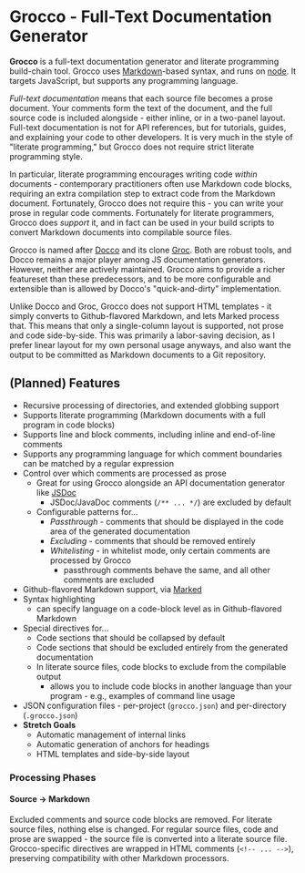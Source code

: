 # Grocco - Full-Text Documentation Generator

**Grocco** is a full-text documentation generator and literate programming build-chain tool. Grocco uses
[Markdown](http://daringfireball.net/projects/markdown/syntax)-based syntax,
and runs on [node](https://nodejs.org). It targets JavaScript, but supports any programming language.

_Full-text documentation_ means that each source file becomes a prose document. Your comments form the text of the
document, and the full source code is included alongside - either inline, or in a two-panel layout.
Full-text documentation is not for API references, but for tutorials, guides, and explaining your code to other
developers. It is very much in the style of "literate programming," but Grocco does not require strict
literate programming style.

In particular, literate programming encourages writing code _within_ documents - contemporary practitioners often use
Markdown code blocks, requiring an extra compilation step to extract code from the Markdown document.
Fortunately, Grocco does not require this - you can write your prose in regular code comments. Fortunately
for literate programmers, Grocco does _support_ it, and in fact can be used in your build scripts to convert Markdown
documents into compilable source files.

Grocco is named after [Docco](https://jashkenas.github.io/docco/) and its clone [Groc](https://github.com/nevir/groc).
Both are robust tools, and Docco remains a major player among JS documentation generators. However, neither are
actively maintained. Grocco aims to provide a richer featureset than these predecessors, and to be more configurable
and extensible than is allowed by Docco's "quick-and-dirty" implementation.

Unlike Docco and Groc, Grocco does not support HTML templates - it simply converts to Github-flavored Markdown, and lets
Marked process that. This means that only a single-column layout is supported, not prose and code side-by-side. This was
primarily a labor-saving decision, as I prefer linear layout for my own personal usage anyways, and also want the output
to be committed as Markdown documents to a Git repository.

## (Planned) Features

* Recursive processing of directories, and extended globbing support
* Supports literate programming (Markdown documents with a full program in code blocks)
* Supports line and block comments, including inline and end-of-line comments
* Supports any programming language for which comment boundaries can be matched by a regular expression
* Control over which comments are processed as prose
  - Great for using Grocco alongside an API documentation generator like [JSDoc](http://usejsdoc.org/)
    - JSDoc/JavaDoc comments (`/** ... */`) are excluded by default
  - Configurable patterns for...
    - _Passthrough_ - comments that should be displayed in the code area of the generated documentation
    - _Excluding_ - comments that should be removed entirely
    - _Whitelisting_ - in whitelist mode, only certain comments are processed by Grocco
      - passthrough comments behave the same, and all other comments are excluded
* Github-flavored Markdown support, via [Marked](https://github.com/chjj/marked)
* Syntax highlighting
  - can specify language on a code-block level as in Github-flavored Markdown
* Special directives for...
  - Code sections that should be collapsed by default
  - Code sections that should be excluded entirely from the generated documentation
  - In literate source files, code blocks to exclude from the compilable output
    - allows you to include code blocks in another language than your program - e.g., examples of command line usage
* JSON configuration files - per-project (`grocco.json`) and per-directory (`.grocco.json`)
* **Stretch Goals**
  - Automatic management of internal links
  - Automatic generation of anchors for headings
  - HTML templates and side-by-side layout

### Processing Phases

#### Source -> Markdown

Excluded comments and source code blocks are removed. For literate source files, nothing else is changed. For regular
source files, code and prose are swapped - the source file is converted into a literate source file. Grocco-specific
directives are wrapped in HTML comments (`<!-- ... -->`), preserving compatibility with other Markdown processors.

